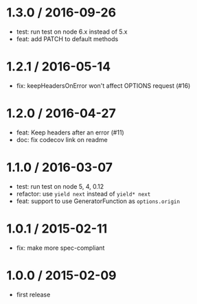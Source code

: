
1.3.0 / 2016-09-26
==================

  * test: run test on node 6.x instead of 5.x
  * feat: add PATCH to default methods

1.2.1 / 2016-05-14
==================

  * fix: keepHeadersOnError won't affect OPTIONS request (#16)

1.2.0 / 2016-04-27
==================

  * feat: Keep headers after an error (#11)
  * doc: fix codecov link on readme

1.1.0 / 2016-03-07
==================

  * test: run test on node 5, 4, 0.12
  * refactor: use `yield next` instead of `yield* next`
  * feat: support to use GeneratorFunction as `options.origin`

1.0.1 / 2015-02-11
==================

 * fix: make more spec-compliant

1.0.0 / 2015-02-09
==================

 * first release
